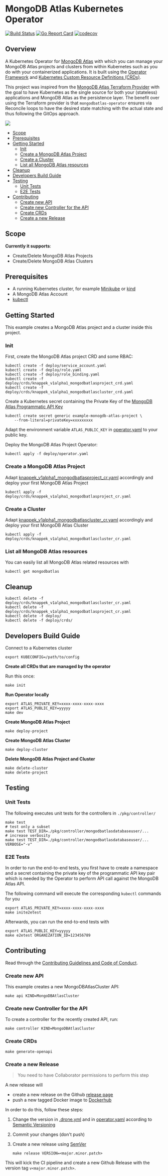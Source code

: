 # MongoDB Atlas Kubernetes Operator

[![Build Status](https://cloud.drone.io/api/badges/Knappek/mongodbatlas-operator/status.svg)](https://cloud.drone.io/Knappek/mongodbatlas-operator)
[![Go Report Card](https://goreportcard.com/badge/github.com/Knappek/mongodbatlas-operator)](https://goreportcard.com/report/github.com/Knappek/mongodbatlas-operator)
[![codecov](https://codecov.io/gh/Knappek/mongodbatlas-operator/branch/master/graph/badge.svg)](https://codecov.io/gh/Knappek/mongodbatlas-operator)

## Overview

A Kubernetes Operator for [MongoDB Atlas](https://www.mongodb.com/cloud/atlas) with which you can manage your MongoDB Atlas projects and clusters from within Kubernetes such as you do with your containerized applications. It is built using the [Operator Framework](https://github.com/operator-framework) and [Kubernetes Custom Resource Definitions (CRDs)](https://kubernetes.io/docs/concepts/extend-kubernetes/api-extension/custom-resources/#customresourcedefinitions).

This project was inspired from the [MongoDB Atlas Terraform Provider](https://github.com/akshaykarle/terraform-provider-mongodbatlas) with the goal to have Kubernetes as the single source for both your (stateless) applications and MongoDB Atlas as the persistence layer. The benefit over using the Terraform provider is that `mongodbatlas-operator` ensures via Reconcile loops to have the desired state matching with the actual state and thus following the GitOps approach.

![](docs/mongodbatlas-operator-example.gif)

<!-- vim-markdown-toc GFM -->

* [Scope](#scope)
* [Prerequisites](#prerequisites)
* [Getting Started](#getting-started)
  * [Init](#init)
  * [Create a MongoDB Atlas Project](#create-a-mongodb-atlas-project)
  * [Create a Cluster](#create-a-cluster)
  * [List all MongoDB Atlas resources](#list-all-mongodb-atlas-resources)
* [Cleanup](#cleanup)
* [Developers Build Guide](#developers-build-guide)
* [Testing](#testing)
  * [Unit Tests](#unit-tests)
  * [E2E Tests](#e2e-tests)
* [Contributing](#contributing)
  * [Create new API](#create-new-api)
  * [Create new Controller for the API](#create-new-controller-for-the-api)
  * [Create CRDs](#create-crds)
  * [Create a new Release](#create-a-new-release)

<!-- vim-markdown-toc -->

## Scope

**Currently it supports**:

* Create/Delete MongoDB Atlas Projects
* Create/Delete MongoDB Atlas Clusters

## Prerequisites

* A running Kubernetes cluster, for example [Minikube](https://github.com/kubernetes/minikube) or [kind](https://github.com/kubernetes-sigs/kind)
* A MongoDB Atlas Account
* [kubectl](https://kubernetes.io/docs/tasks/tools/install-kubectl/)

## Getting Started

This example creates a MongoDB Atlas project and a cluster inside this project.

### Init

First, create the MongoDB Atlas project CRD and some RBAC:

```shell
kubectl create -f deploy/service_account.yaml
kubectl create -f deploy/role.yaml
kubectl create -f deploy/role_binding.yaml
kubectl create -f deploy/crds/knappek_v1alpha1_mongodbatlasproject_crd.yaml
kubectl create -f deploy/crds/knappek_v1alpha1_mongodbatlascluster_crd.yaml
```

Create a Kubernetes secret containing the Private Key of the [MongoDB Atlas Programmatic API Key](https://docs.atlas.mongodb.com/configure-api-access/#programmatic-api-keys)

```shell
kubectl create secret generic example-monogdb-atlas-project \
    --from-literal=privateKey=xxxxxxxxx
```

Adapt the environment variable `ATLAS_PUBLIC_KEY` in [operator.yaml](./deploy/operator.yaml) to your public key.

Deploy the MongoDB Atlas Project Operator:

```shell
kubectl apply -f deploy/operator.yaml
```

### Create a MongoDB Atlas Project

Adapt [knappek_v1alpha1_mongodbatlasproject_cr.yaml](./deploy/crds/knappek_v1alpha1_mongodbatlasproject_cr.yaml) accordingly and deploy your first MongoDB Atlas Project

```shell
kubectl apply -f deploy/crds/knappek_v1alpha1_mongodbatlasproject_cr.yaml
```

### Create a Cluster

Adapt [knappek_v1alpha1_mongodbatlascluster_cr.yaml](./deploy/crds/knappek_v1alpha1_mongodbatlascluster_cr.yaml) accordingly and deploy your first MongoDB Atlas Cluster

```shell
kubectl apply -f deploy/crds/knappek_v1alpha1_mongodbatlascluster_cr.yaml
```

### List all MongoDB Atlas resources

You can easily list all MongoDB Atlas related resources with

```shell
kubectl get mongodbatlas
```

## Cleanup

```shell
kubectl delete -f deploy/crds/knappek_v1alpha1_mongodbatlascluster_cr.yaml
kubectl delete -f deploy/crds/knappek_v1alpha1_mongodbatlasproject_cr.yaml
kubectl delete -f deploy/
kubectl delete -f deploy/crds/
```

## Developers Build Guide

Connect to a Kubernetes cluster

```shell
export KUBECONFIG=/path/to/config
```

**Create all CRDs that are managed by the operator**

Run this once:

```shell
make init
```

**Run Operator locally**

```shell
export ATLAS_PRIVATE_KEY=xxxx-xxxx-xxxx-xxxx
export ATLAS_PUBLIC_KEY=yyyyy
make dev
```

**Create MongoDB Atlas Project**

```shell
make deploy-project
```

**Create MongoDB Atlas Cluster**

```shell
make deploy-cluster
```

**Delete MongoDB Atlas Project and Cluster**

```shell
make delete-cluster
make delete-project
```

## Testing

### Unit Tests

The following executes unit tests for the controllers in `./pkg/controller/`

```shell
make test
# test only a subset
make test TEST_DIR=./pkg/controller/mongodbatlasdatabaseuser/...
# increase verbosity
make test TEST_DIR=./pkg/controller/mongodbatlasdatabaseuser/... VERBOSE="-v"
```

### E2E Tests

In order to run the end-to-end tests, you first have to create a namespace and a secret containing the private key of the programmatic API key pair which is needed by the Operator to perform API call against the MongoDB Atlas API.

The following command will execute the corresponding `kubectl` commands for you

```shell
export ATLAS_PRIVATE_KEY=xxxx-xxxx-xxxx-xxxx
make inite2etest
```

Afterwards, you can run the end-to-end tests with

```shell
export ATLAS_PUBLIC_KEY=yyyyy
make e2etest ORGANIZATION_ID=123456789
```

## Contributing

Read through the [Contributing Guidelines and Code of Conduct](./CONTRIBUTING.md).

### Create new API

This example creates a new MongoDBAtlasCluster API:

```shell
make api KIND=MongoDBAtlasCluster
```

### Create new Controller for the API

To create a controller for the recently created API, run:

```shell
make controller KIND=MongoDBAtlasCluster
```

### Create CRDs

```shell
make generate-openapi
```

### Create a new Release

> You need to have Collaborator permissions to perform this step

A new release will

* create a new release on the Github [release page](https://github.com/Knappek/mongodbatlas-operator/releases) 
* push a new tagged Docker image to [Dockerhub](https://cloud.docker.com/repository/docker/knappek/mongodbatlas-operator/tags)

In order to do this, follow these steps:

1. Change the version in [.drone.yml](./.drone.yml) and in [operator.yaml](./deploy/operator.yaml) according to [Semantic Versioning](http://semver.org/)
2. Commit your changes (don't push)
3. Create a new release using [SemVer](http://semver.org/)

    ```shell
    make release VERSION=<major.minor.patch>
    ```

This will kick the CI pipeline and create a new Github Release with the version tag `v<major.minor.patch>`.

